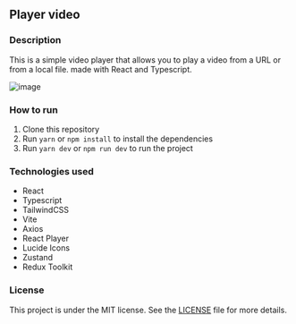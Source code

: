 ## Player video

### Description
This is a simple video player that allows you to play a video from a URL or from a local file. made with React and Typescript.

![image](https://github.com/Natanaelvich/player-video_ignite-rocketseat-23-/assets/52014318/d6c61103-3548-4359-b427-bc3e15c2184a)

### How to run
1. Clone this repository
2. Run `yarn` or `npm install` to install the dependencies
3. Run `yarn dev` or `npm run dev` to run the project

### Technologies used
- React
- Typescript
- TailwindCSS
- Vite
- Axios
- React Player
- Lucide Icons
- Zustand
- Redux Toolkit

### License
This project is under the MIT license. See the [LICENSE](LICENSE) file for more details.
